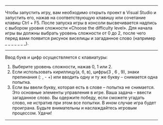 ---------------------------------------------------------------------------------------------------------------------------------------------------------------------
Чтобы запустить игру, вам необходимо открыть проект в Visual Studio и запустить его, нажав на соответствующую клавишу или сочетание клавиш Ctrl + F5. После запуска игры в консоли высвечивается надпись с выбором уровня сложности «Choose the difficulty level». Для начала игры вы должны выбрать уровень сложности от 0 до 2, после чего перед вами появится рисунок виселицы и загаданное слово (например _ _ _ _ _ _ _).

---------------------------------------------------------------------------------------------------------------------------------------------------------------------

Ввод букв и цифр осуществляется с клавиатуры:

1.	Выберите уровень сложности, нажав 0, 1 или 2.
2.	Если  использовать кириллицу(а, б, в), цифры(3 , 6 , 9), знаки препинания (: , - +) или вводить одну и ту же букву – снимается одна попытка.
3.	Если вы ввели букву, которая есть в слове – попытка не снимается.
Это основные элементы управления в игре. 
Ваша задача – ввести загаданное слово. Вы одержите победу, если сможете угадать слово, не истратив при этом все попытки. В ином случае игра будет проиграна. Будьте внимательны и наслаждайтесь игровым процессом. Удачи!

---------------------------------------------------------------------------------------------------------------------------------------------------------------------
